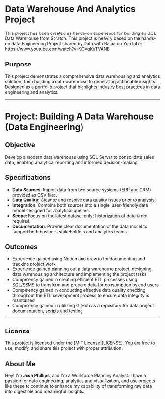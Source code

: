 # Data Warehouse And Analytics Project

This project has been created as hands-on experience for building an SQL Data Warehouse from Scratch. This project is heavily based on the hands-on data Engineering Project shared by Data with Baraa on YouTube: https://www.youtube.com/watch?v=9GVqKuTVANE

## Purpose

This project demonstrates a comprehensive data warehousing and analytics solution, from building a data warehouse to generating actionable insights. Designed as a portfolio project that highlights industry best practices in data engineering and analytics.

---

# Project: Building A Data Warehouse (Data Engineering)

## Objective

Develop a modern data warehouse using SQL Server to consolidate sales data, enabling analytical reporting and informed decision-making.

## Specifications

- **Data Sources**: Import data from two source systems (ERP and CRM) provided as CSV files.
- **Data Quality**: Cleanse and resolve data quality issues prior to analysis.
- **Integration**: Combine both sources into a single, user-friendly data model designed for analytical queries.
- **Scope**: Focus on the latest dataset only; historization of data is not required.
- **Documentation**: Provide clear documentation of the data model to support both business stakeholders and analytics teams.

## Outcomes

- Experience gained using Notion and draw.io for documenting and tracking project work
- Experience gained planning out a data warehouse project, designing data warehousing architecture and implementing the project tasks
- Competency gained in creating efficient ETL processes using SQL/SSMS to transform and prepare data for consumption by end users
- Competency gained in conducting effective data quality checking throughout the ETL development process to ensure data integrity is maintained
- Competency gained in utilizing GitHub as a repository for data project documentation, scripts and testing

---

## License
This project is licensed under the [MIT License][LICENSE]. You are free to use, modify, and share this project with proper attribution.

## About Me
Hey! I'm **Josh Phillips**, and I'm a Workforce Planning Analyst. I have a passion for data engineering, analytics and visualization, and use projects like these to continue to enhance my capability of transforming raw data into digestible and meaningful insights.
